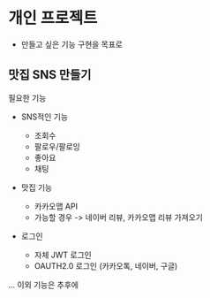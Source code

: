 # 개인 프로젝트
- 만들고 싶은 기능 구현을 목표로


##  맛집 SNS 만들기
필요한 기능
- SNS적인 기능
  - 조회수
  - 팔로우/팔로잉
  - 좋아요
  - 채팅
- 맛집 기능
  - 카카오맵 API
  - 가능할 경우 -> 네이버 리뷰, 카카오맵 리뷰 가져오기
 
- 로그인
  - 자체 JWT 로그인
  - OAUTH2.0 로그인 (카카오톡, 네이버, 구글)
 
... 이외 기능은 추후에 
